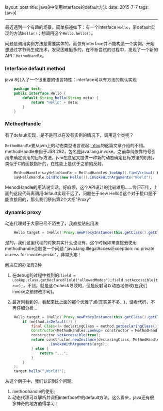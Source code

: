 layout: post
title: java8中使用interface的default方法
date: 2015-7-7
tags: [java]

---
最近遇到一个有趣的场景，简单描述如下：有一个interface `Hello`，带default实现的方法`hello()`；想调用这个`Hello.hello()`。

问题是调用实例方法是需要实体的，而仅有interface并不能构造一个实例。开始想通过字节码生成技术，发现困难挺多的，在不断尝试的过程中，发现了一个新的API：`MethodHandle`。
<!--more-->
### Interface default method

java 8引入了一个很重要的语言特性：interface可以有方法的默认实现

```java
	package test;
	public interface Hello {
    	default String hello(String meta) {
	        return "Hello" + meta;
		}
	}
```

### MethodHandle
有了default实现，是不是可以在没有实例的情况下，调用这个类呢？

`MethodHandle`要从jvm上的动态类型语言说起.[infoq](http://www.infoq.com/cn/articles/jdk-dynamically-typed-language/)的这篇文章介绍的不错。methodHandle来自于JSR 292，包名是java.lang.invoke。之前单纯依靠符号引用来确定调用的目标方法，jvm在底层又提供一种新的动态确定目标方法的机制，类似于C的函数指针的，在性能上是优于之前的反射。

```java
	MethodHandle sayHelloHandle = MethodHandles.lookup().findVirtual( Hello.class, "hello", MethodType.methodType(String.class, String.class));
	sayHelloHandle.bindTo(new Hello()).invokeWithArguments("World");
```

MehodHandle的用法说实话，好麻烦，这个API设计的比较难用......言归正传，上面的这段代码离调用default实现不远了，问题在于new Hello()这个对于接口是不能直接用的，那么我们祭出第2个大招"Proxy"
### dynamic proxy
动态代理对于大家已经不陌生了，我直接贴出用法

```java
	Hello target = (Hello) Proxy.newProxyInstance(this.getClass().getClassLoader(), new Class[] { Hello.class }, (proxy, method, args) -> null);
```

是的，我们这里代理的对象其实什么也没有。这个时候如果直接去使用methodhandle会触发一个问题:"java.lang.IllegalAccessException: no private access for invokespecial"，非常头疼！

解决它的办法有2种

1. 在debug的过程中找到的:`field = Lookup.class.getDeclaredField("allowedModes");field.setAccessible(true);`，不错，就是这个check导致的，但是反射可以动态地修改(在我们invoke之前修改即可)。

2. 最近刚看到的，看起来比上面的那个优雅了点(其实差不多...)，请看代码，不再仔细分析...

```java
	Hello target = (Hello) Proxy.newProxyInstance(this.getClass().getClassLoader(), new Class<?>[] { Hello.class }, (proxy, method, args) -> {
		if (method.isDefault()) {
			final Class<?> declaringClass = method.getDeclaringClass();
			Constructor<MethodHandles.Lookup> constructor = MethodHandles.Lookup.class.getDeclaredConstructor(Class.class, int.class);
			constructor.setAccessible(true);
			return constructor.newInstance(declaringClass, MethodHandles.Lookup.PRIVATE).unreflectSpecial(method, declaringClass).bindTo(proxy)
					.invokeWithArguments(args);
			} else {
				return "...";
			}
		}
	);
	target.hello(",World!");
```

从这个例子中，我们认识到2个问题:

1. methodhandle的使用;
2. 动态代理可以解析并调用interface中的default方法。这么看来，java还有很多神奇的地方值得学习！
